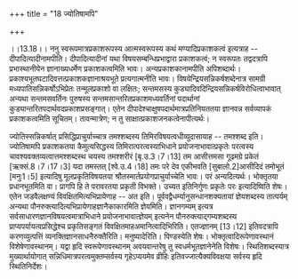 +++
title = "18 ज्योतिषामपि"

+++
  
  
।।13.18।। ननु स्वरूपमात्रप्रकाशरूपस्य आत्मस्वरूपस्य कथं
मण्यादिप्रकाशकत्वं इत्यत्राह -- दीपादित्यादीनामपीति। दीपादित्यादीनां यथा
विषयसम्बन्धिप्रभाद्वारा प्रकाशकत्वं; न स्वरूपतः तद्वदत्रापि
प्रभास्थानीयेन ज्ञानाख्यधर्मेण प्रकाशकत्वमिति भावः। अन्यप्रकाशकानामपीति
अपिशब्दार्थः। प्रकाश्यभूतघटादिवत्तत्प्रकाशकज्ञानाश्रयभूते
प्रत्यगात्मनीति भावः। विषयेन्द्रियसन्निकर्षशब्देनात्र सामग्री
मध्यपातिसन्निकर्षोऽभिप्रेतः तन्मूलप्रकाशो वा लक्षितः; सन्तमसस्य
कुड्यादिवदिन्द्रियसन्निकर्षविरोधित्वाभावात् अन्यथा सन्तमसवर्तिनः
पुरुषस्य सन्तमसान्तरितप्रकाशमध्यवर्तिनां पदार्थानां
कुड्यान्तरितपदार्थवदप्रकाशप्रसङ्गात्। एतेन
दीपादेश्चाक्षुषपदार्थमात्रप्रतिनियततया ज्ञानवन्न सर्वव्यापकं
प्रकाशकत्वमिति सूचितम्। तावन्मात्रेण; न तु
साक्षात्प्रकाशजनकत्वेनापीत्यर्थः।  
  
ज्योतिस्सन्निकर्षात् प्रसिद्धिप्राचुर्याच्चात्र तमश्शब्दस्य
तिमिरविषयत्वधीव्युदासायाह -- तमश्शब्द इति। ज्योतिषामपि प्रकाशकतया
कैमुत्यसिद्धस्य तिमिरात्परत्वस्याभिधाने प्रयोजनाभावात्प्रकृतेः परत्वस्य
चावश्यवक्तव्यत्वात्तमश्शब्दस्थ चयस्य तमश्शरीरं \[बृ.उ.3।7।13\] तम
आसीत्तमसा गूढमग्रे प्रकेतं \[ऋक्सं.8।7।17।3\] यदा तमस्तत्
\[श्वे.उ.4।18\] तमः परे देव एकीभवति \[सुबालो.2\]आसीदिदं तमोभूतं
\[मनुः1।5\] इत्यादिषु मूलप्रकृतिविषयतया
श्रौतस्मार्तप्रयोगप्राचुर्याच्चेति भावः। परं अन्यदित्यर्थः। भोक्तृतया
प्रधानभूतमिति वा। प्रागपि हि ते परावरतया प्रकृती विभक्ते। उच्यत
इतिनिर्गुणः प्रकृतेः परः इत्यादिष्विति शेषः। एतेन जडवैलक्षण्यं
विवक्षितमित्यभिप्रायेणाह -- अत इति। पूर्ववद्वैधर्म्यानुसन्धानशक्यतायां
ज्ञेयशब्दस्य तात्पर्यम् अन्यथा
पौनरुक्त्यादित्यभिप्रायेणाहज्ञानैकाकारमिति ज्ञेयमिति। ज्ञानगम्यम् इत्यत्र
सर्वसाधारणज्ञानविषयत्वमात्राभिधाने प्रयोजनाभावात्ज्ञेयम् इत्यनेन
पौनरुक्त्याद्गम्यशब्दस्य प्राप्यपर्यायत्वप्रसिद्धेश्च प्रकृतिसङ्गतं
विवक्षितमाहअमानित्वादिभिरिति। एतज्ज्ञानम् \[13।12\] इतिवदत्रापि
करणव्युत्पत्तिं व्यनक्तिज्ञानसाधनैरुक्तैरिति। मनुष्यादेरिति। पिण्डस्येति
शेषः। भोक्तृत्वादिरूपेणावस्थानं विशेषेणावस्थानम्। यद्वा हृदि
स्वरूपेणावस्थानम् अवयवान्तरेषु तु स्वधर्मभूतज्ञानेनेति विशेषः।
स्थितिशब्दस्यात्र मुख्यार्थायोगात् सन्निधिमात्रपरत्वमुक्तम्सर्वस्य
गृहेऽप्ययमेव व्रीहिः इतिवज्जात्यैक्यविवक्षया सर्वस्य हृदि
स्थितिनिर्देशः।  
  
